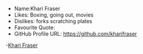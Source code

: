 * Name:Khari Fraser
* Likes: Boxing, going out, movies
* Dislikes: forks scratching plates
* Favourite Quote: 
* GitHub Profile URL: https://github.com/kharifraser

-[Khari Fraser](November2022/Khari-F.md)

